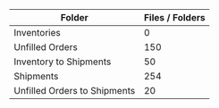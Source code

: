 | Folder                       |   Files / Folders |
|------------------------------|-------------------|
| Inventories                  |                 0 |
| Unfilled Orders              |               150 |
| Inventory to Shipments       |                50 |
| Shipments                    |               254 |
| Unfilled Orders to Shipments |                20 |